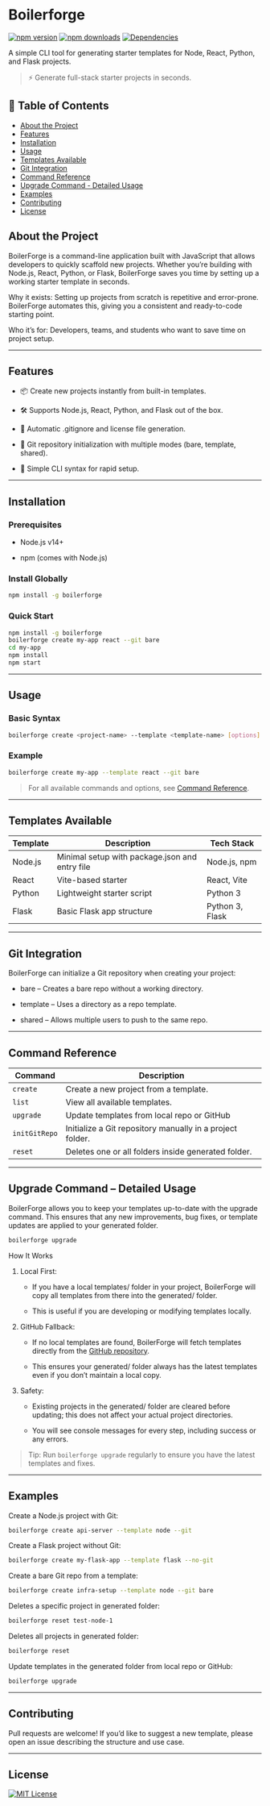 # Boilerforge
[![npm version](https://img.shields.io/npm/v/boilerforge)](https://www.npmjs.com/package/boilerforge)
[![npm downloads](https://img.shields.io/npm/dt/boilerforge)](https://www.npmjs.com/package/boilerforge)
[![Dependencies](https://img.shields.io/librariesio/release/npm/boilerforge)](https://www.npmjs.com/package/boilerforge)

A simple CLI tool for generating starter templates for Node, React, Python, and Flask projects.
> ⚡ Generate full-stack starter projects in seconds.

## 📖 Table of Contents

- [About the Project](#about-the-project)
- [Features](#features)
- [Installation](#installation)
- [Usage](#usage)
- [Templates Available](#templates-available)
- [Git Integration](#git-integration)
- [Command Reference](#command-reference)
- [Upgrade Command - Detailed Usage](#upgrade-command-detailed-usage)
- [Examples](#examples)
- [Contributing](#contributing)
- [License](#license)


## About the Project

BoilerForge is a command-line application built with JavaScript that allows developers to quickly scaffold new projects. Whether you’re building with Node.js, React, Python, or Flask, BoilerForge saves you time by setting up a working starter template in seconds.

Why it exists: Setting up projects from scratch is repetitive and error-prone. BoilerForge automates this, giving you a consistent and ready-to-code starting point.

Who it’s for: Developers, teams, and students who want to save time on project setup.

---

## Features

- 📦 Create new projects instantly from built-in templates.

- 🛠 Supports Node.js, React, Python, and Flask out of the box.

- 🔄 Automatic .gitignore and license file generation.

- 🧩 Git repository initialization with multiple modes (bare, template, shared).

- 🚀 Simple CLI syntax for rapid setup.

---

## Installation

### Prerequisites

- Node.js v14+

- npm (comes with Node.js)

### Install Globally

```bash
npm install -g boilerforge
```

### Quick Start

```bash
npm install -g boilerforge
boilerforge create my-app react --git bare
cd my-app
npm install
npm start
```

---

## Usage

### Basic Syntax

```bash
boilerforge create <project-name> --template <template-name> [options]
```

### Example

```bash
boilerforge create my-app --template react --git bare
```

> For all available commands and options, see [Command Reference](#command-reference).

---

## Templates Available

| Template | Description                                    | Tech Stack      |
| -------- | ---------------------------------------------- | --------------- |
| Node.js  | Minimal setup with package.json and entry file | Node.js, npm    |
| React    | Vite-based starter                             | React, Vite     |
| Python   | Lightweight starter script                     | Python 3        |
| Flask    | Basic Flask app structure                      | Python 3, Flask |

---

## Git Integration

BoilerForge can initialize a Git repository when creating your project:

- bare – Creates a bare repo without a working directory.

- template – Uses a directory as a repo template.

- shared – Allows multiple users to push to the same repo.

---

## Command Reference

| Command       | Description                                               |
| ------------- | --------------------------------------------------------- |
| `create`      | Create a new project from a template.                     |
| `list`        | View all available templates.                             |
| `upgrade`     | Update templates from local repo or GitHub                |
| `initGitRepo` | Initialize a Git repository manually in a project folder. |
| `reset`       | Deletes one or all folders inside generated folder.       |

---

## Upgrade Command – Detailed Usage

BoilerForge allows you to keep your templates up-to-date with the upgrade command. This ensures that any new improvements, bug fixes, or template updates are applied to your generated folder.

```bash
boilerforge upgrade
```

How It Works

1. Local First:

   - If you have a local templates/ folder in your project, BoilerForge will copy all templates from there into the generated/ folder.

   - This is useful if you are developing or modifying templates locally.

2. GitHub Fallback:

   - If no local templates are found, BoilerForge will fetch templates directly from the [GitHub repository](https://github.com/shehu-muhammad/BoilerForge).

   - This ensures your generated/ folder always has the latest templates even if you don’t maintain a local copy.

3. Safety:

   - Existing projects in the generated/ folder are cleared before updating; this does not affect your actual project directories.

   - You will see console messages for every step, including success or any errors.

> Tip: Run `boilerforge upgrade` regularly to ensure you have the latest templates and fixes.

---

## Examples

Create a Node.js project with Git:
```bash
boilerforge create api-server --template node --git
```

Create a Flask project without Git:
```bash
boilerforge create my-flask-app --template flask --no-git
```

Create a bare Git repo from a template:
```bash
boilerforge create infra-setup --template node --git bare
```

Deletes a specific project in generated folder:
```bash
boilerforge reset test-node-1
```

Deletes all projects in generated folder:
```bash
boilerforge reset
```

Update templates in the generated folder from local repo or GitHub:
```bash
boilerforge upgrade
```

---

## Contributing

Pull requests are welcome! If you’d like to suggest a new template, please open an issue describing the structure and use case.

---

## License

[![MIT License](https://img.shields.io/badge/license-MIT-blue.svg)](LICENSE)